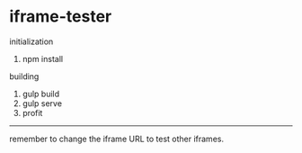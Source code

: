 iframe-tester
=============

initialization
1. npm install

building
1. gulp build
2. gulp serve
3. profit


----

remember to change the iframe URL to test other iframes. 

